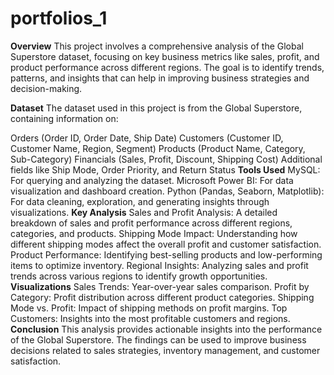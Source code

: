 # portfolios_1
**Overview**
This project involves a comprehensive analysis of the Global Superstore dataset, focusing on key business metrics like sales, profit, and product performance across different regions. The goal is to identify trends, patterns, and insights that can help in improving business strategies and decision-making.

**Dataset**
The dataset used in this project is from the Global Superstore, containing information on:

Orders (Order ID, Order Date, Ship Date)
Customers (Customer ID, Customer Name, Region, Segment)
Products (Product Name, Category, Sub-Category)
Financials (Sales, Profit, Discount, Shipping Cost)
Additional fields like Ship Mode, Order Priority, and Return Status
**Tools Used**
MySQL: For querying and analyzing the dataset.
Microsoft Power BI: For data visualization and dashboard creation.
Python (Pandas, Seaborn, Matplotlib): For data cleaning, exploration, and generating insights through visualizations.
**Key Analysis**
Sales and Profit Analysis: A detailed breakdown of sales and profit performance across different regions, categories, and products.
Shipping Mode Impact: Understanding how different shipping modes affect the overall profit and customer satisfaction.
Product Performance: Identifying best-selling products and low-performing items to optimize inventory.
Regional Insights: Analyzing sales and profit trends across various regions to identify growth opportunities.
**Visualizations**
Sales Trends: Year-over-year sales comparison.
Profit by Category: Profit distribution across different product categories.
Shipping Mode vs. Profit: Impact of shipping methods on profit margins.
Top Customers: Insights into the most profitable customers and regions.
**Conclusion**
This analysis provides actionable insights into the performance of the Global Superstore. The findings can be used to improve business decisions related to sales strategies, inventory management, and customer satisfaction.
